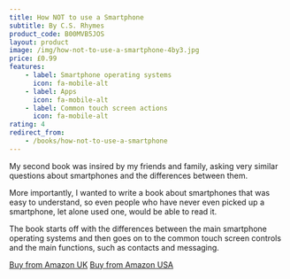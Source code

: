```yaml
---
title: How NOT to use a Smartphone
subtitle: By C.S. Rhymes
product_code: B00MVB5JOS
layout: product
image: /img/how-not-to-use-a-smartphone-4by3.jpg
price: £0.99
features:
    - label: Smartphone operating systems
      icon: fa-mobile-alt
    - label: Apps
      icon: fa-mobile-alt
    - label: Common touch screen actions
      icon: fa-mobile-alt
rating: 4
redirect_from: 
    - /books/how-not-to-use-a-smartphone
---
```


My second book was insired by my friends and family, asking very similar questions about smartphones and the differences between them. 

More importantly, I wanted to write a book about smartphones that was easy to understand, so even people who have never even picked up a smartphone, let alone used one, would be able to read it.

The book starts off with the differences between the main smartphone operating systems and then goes on to the common touch screen controls and the main functions, such as contacts and messaging. 

<div class="buttons is-centered">
<a href="https://www.amazon.co.uk/dp/B00MVB5JOS/" class="button is-info">Buy from Amazon UK</a>
<a href="http://www.amazon.com/dp/B00MVB5JOS/" class="button is-info">Buy from Amazon USA</a>
</div>